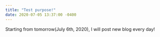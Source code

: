 ```yaml
---
title: "Test purpose!"
date: 2020-07-05 13:37:00 -0400
---
```

Starting from tomorrow(July 6th, 2020), I will post new blog every day!

